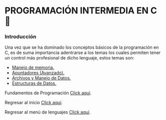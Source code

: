 # PROGRAMACIÓN INTERMEDIA EN C :paperclip:
### Introducción
Una vez que se ha dominado los conceptos básicos de la programación en C, es de suma importancia adentrarse a los temas los cuales permiten tener un control más profesional de dicho lenguaje, estos temas son:

<ul>
    <li><a href="01 - ManejoMemoria/00 - ManejoMemoria.md">Manejo de memoria.</a></li>
    <li><a href="02 - Apuntadores (Avanzado)/00 - ApuntadoresAvanzados.md">Apuntadores (Avanzado).</a></li>
    <li><a href="03 - Archivo&ManejoDeDatos/00 - ArchivoManejoDatos.md">Archivos y Manejo de Datos.</a></li>
    <li><a href="04 - EstructurasDatos/00 - EstructurasDatos.md">Estructuras de Datos.</a></li>
    
</ul>

Fundamentos de Programación <a href="../01 - FundamentosDeProgramacion/00 - Fundamentos.md">Click aquí</a>.

Regresar al inicio <a href="../Inicio.md">Click aquí</a>.

Regresar al menú de lenguajes <a href="../../README.md">Click aquí</a>.